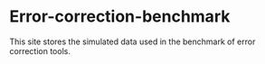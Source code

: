 # Error-correction-benchmark

This site stores the simulated data used in the benchmark of error correction tools.
